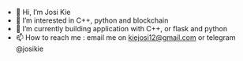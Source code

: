 - 👋 Hi, I’m Josi Kie
- 👀 I’m interested in C++, python and blockchain
- 🌱 I’m currently building application with C++, or flask and python
- 📫 How to reach me : email me on kiejosi12@gmail.com or telegram @josikie
